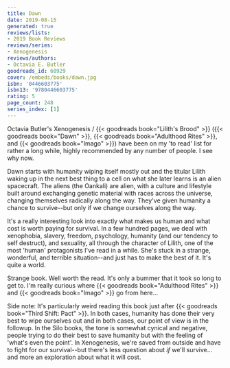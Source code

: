 ```yaml
---
title: Dawn
date: 2019-08-15
generated: true
reviews/lists:
- 2019 Book Reviews
reviews/series:
- Xenogenesis
reviews/authors:
- Octavia E. Butler
goodreads_id: 60929
cover: /embeds/books/dawn.jpg
isbn: '0446603775'
isbn13: '9780446603775'
rating: 5
page_count: 248
series_index: [1]
---
```

Octavia Butler's Xenogenesis / {{< goodreads book="Lilith's Brood" >}} ({{< goodreads book="Dawn" >}}, {{< goodreads book="Adulthood Rites" >}}, and {{< goodreads book="Imago" >}}) have been on my 'to read' list for rather a long while, highly recommended by any number of people. I see why now.  

Dawn starts with humanity wiping itself mostly out and the titular Lilith waking up in the next best thing to a cell on what she later learns is an alien spacecraft. The aliens (the Oankali) are alien, with a culture and lifestyle built around exchanging genetic material with races across the universe, changing themselves radically along the way. They've given humanity a chance to survive--but only if we change ourselves along the way.  

<!--more-->

It's a really interesting look into exactly what makes us human and what cost is worth paying for survival. In a few hundred pages, we deal with xenophobia, slavery, freedom, psychology, humanity (and our tendency to self destruct), and sexuality, all through the character of Lilith, one of the most 'human' protagonists I've read in a while. She's stuck in a strange, wonderful, and terrible situation--and just has to make the best of it. It's quite a world.  

Strange book. Well worth the read. It's only a bummer that it took so long to get to. I'm really curious where {{< goodreads book="Adulthood Rites" >}} and {{< goodreads book="Imago" >}} go from here...  

Side note: It's particularly weird reading this book just after {{< goodreads book="Third Shift: Pact" >}}. In both cases, humanity has done their very best to wipe ourselves out and in both cases, our point of view is in the followup. In the Silo books, the tone is somewhat cynical and negative, people trying to do their best to save humanity but with the feeling of 'what's even the point'. In Xenogenesis, we're saved from outside and have to fight for our survival--but there's less question about _if_ we'll survive... and more an exploration about what it will cost.